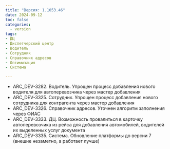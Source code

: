 ```yaml
---
title: "Версия: 1.1053.46"
date: 2024-09-12
toc: false
categories:
  - version
tags:
- ДЦ
- Диспетчерский центр
- Водитель
- Сотрудник
- Справочник адресов
- Оптимизация
- Система

---
```


-   ARC_DEV-3282. Водитель. Упрощен процесс добавления нового водителя для автоперевозчика через мастер добавления
-   ARC_DEV-3325. Сотрудник. Упрощен процесс добавления нового сотрудника для контрагента через мастер добавления
-   ARC_DEV-3326. Справочник адресов. Уточнен алгоритм заполнения через ФИАС
-   ARC_DEV-3333. ДЦ. Возможность провалиться в карточку автоперевозчика из рейса для добавления автомобилей, водителей
их выделенных услуг документа
-   ARC_DEV-3335. Система. Обновление платформы до версии 7 (внешне незаметно, а работает лучше)
